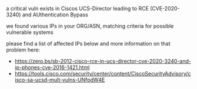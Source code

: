 

a critical vuln exists in Ciscos UCS-Director
leading to RCE (CVE-2020-3240) and AUthentication Bypass


we found various IPs in your ORG/ASN,
matching criteria for possible vulnerable systems

please find a list of affected IPs below
and more information on that problem here:

- https://zero.bs/sb-2012-cisco-rce-in-ucs-director-cve-2020-3240-and-ip-phones-cve-2016-1421.html
- https://tools.cisco.com/security/center/content/CiscoSecurityAdvisory/cisco-sa-ucsd-mult-vulns-UNfpdW4E



    
